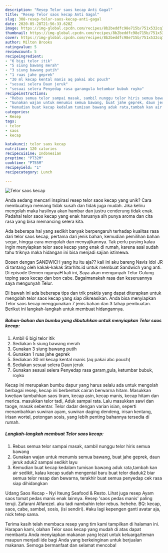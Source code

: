 ```yaml
---
description: "Resep Telor saos kecap Anti Gagal"
title: "Resep Telor saos kecap Anti Gagal"
slug: 308-resep-telor-saos-kecap-anti-gagal
date: 2020-05-28T21:56:33.628Z
image: https://img-global.cpcdn.com/recipes/8b2beddfc98e715b/751x532cq70/telor-saos-kecap-foto-resep-utama.jpg
thumbnail: https://img-global.cpcdn.com/recipes/8b2beddfc98e715b/751x532cq70/telor-saos-kecap-foto-resep-utama.jpg
cover: https://img-global.cpcdn.com/recipes/8b2beddfc98e715b/751x532cq70/telor-saos-kecap-foto-resep-utama.jpg
author: Milton Brooks
ratingvalue: 5
reviewcount: 5
recipeingredient:
- "6 bigi telor itik"
- "5 siung bawang merah"
- "3 siung bawang putih"
- "1 ruas jahe geprek"
- "30 ml kecap kental manis aq pakai abc pouch"
- "sesuai selera Daun jeruk"
- "sesuai selera Penyedap rasa garamgula ketumbar bubuk royko"
recipeinstructions:
- "Rebus semua telor sampai masak, sambil nunggu telor hiris semua bawang"
- "Gunakan wajan untuk menumis semua bawang, buat jahe geprek, daun jeruk aduk2 sampai sedikit layu"
- "Kemudian buat kecap kedalam tumisan bawang aduk rata,tambah kan air sedikit, kalau kecap sudah mengental baru buat telor diaduk2 biar semua telor resap dan bewarna, terakhir buat semua penyedap cek rasa siap dihidangkan"
categories:
- Resep
tags:
- telor
- saos
- kecap

katakunci: telor saos kecap 
nutrition: 120 calories
recipecuisine: Indonesian
preptime: "PT32M"
cooktime: "PT55M"
recipeyield: "1"
recipecategory: Lunch

---
```



![Telor saos kecap](https://img-global.cpcdn.com/recipes/8b2beddfc98e715b/751x532cq70/telor-saos-kecap-foto-resep-utama.jpg)

Anda sedang mencari inspirasi resep telor saos kecap yang unik? Cara membuatnya memang tidak susah dan tidak juga mudah. Jika keliru mengolah maka hasilnya akan hambar dan justru cenderung tidak enak. Padahal telor saos kecap yang enak harusnya sih punya aroma dan cita rasa yang bisa memancing selera kita.

Ada beberapa hal yang sedikit banyak berpengaruh terhadap kualitas rasa dari telor saos kecap, pertama dari jenis bahan, kemudian pemilihan bahan segar, hingga cara mengolah dan menyajikannya. Tak perlu pusing kalau ingin menyiapkan telor saos kecap yang enak di rumah, karena asal sudah tahu triknya maka hidangan ini bisa menjadi sajian istimewa.

Bosen dengan SANDWICH yang itu itu aja?? kali ini aku bareng Navis Idol JR di tantang oleh kakak-kakak Starhits.id untuk membuat Sandwich yang anti. Di episode Demen ngunyaH kali ini, Saya akan mengunyah Telur Gulung toping saos kecap dan bon cabe. Bagaimanakah rasa dan keseruannya saya mengunyah Telur.


Di bawah ini ada beberapa tips dan trik praktis yang dapat diterapkan untuk mengolah telor saos kecap yang siap dikreasikan. Anda bisa menyiapkan Telor saos kecap menggunakan 7 jenis bahan dan 3 tahap pembuatan. Berikut ini langkah-langkah untuk membuat hidangannya.

<!--inarticleads1-->

##### Bahan-bahan dan bumbu yang dibutuhkan untuk menyiapkan Telor saos kecap:

1. Ambil 6 bigi telor itik
1. Sediakan 5 siung bawang merah
1. Gunakan 3 siung bawang putih
1. Gunakan 1 ruas jahe geprek
1. Sediakan 30 ml kecap kental manis (aq pakai abc pouch)
1. Sediakan sesuai selera Daun jeruk
1. Gunakan sesuai selera Penyedap rasa garam,gula, ketumbar bubuk, royko


Kecap ini merupakan bumbu dapur yang harus selalu ada untuk mengolah berbagai resep, kecap ini berbentuk cairan berwarna hitam. Masukkan kwetiaw tambahkan saos tiram, kecap asin, kecap manis, kecap hitam dan merica. masukkan telor tadi, Aduk sampai rata. Lalu masukkan sawi dan taoge, masak sebentar. Telor dadar dengan varian isian, seperti menambahkan suwiran ayam, suwiran daging dendeng, irisan kentang, irisan wortel, potongan sosis, yang lebih penting bahannya tersedia di rumah. 

<!--inarticleads2-->

##### Langkah-langkah membuat Telor saos kecap:

1. Rebus semua telor sampai masak, sambil nunggu telor hiris semua bawang
1. Gunakan wajan untuk menumis semua bawang, buat jahe geprek, daun jeruk aduk2 sampai sedikit layu
1. Kemudian buat kecap kedalam tumisan bawang aduk rata,tambah kan air sedikit, kalau kecap sudah mengental baru buat telor diaduk2 biar semua telor resap dan bewarna, terakhir buat semua penyedap cek rasa siap dihidangkan


Udang Saos Kecap - Nyi Iteung Seafood &amp; Resto. Lihat juga resep Ayam saos tomat pedas manis enak lainnya. Resep &#39;saos pedas manis&#39; paling teruji. Zafarani Alfarezel. aku tadi nambahin telor rebus. hehehe. BQ: kecap, saos, cabe, sambel, sosis, (isi sendiri). #aku lagi kepengen ganti avatar aja, nick tetep sama. 

Terima kasih telah membaca resep yang tim kami tampilkan di halaman ini. Harapan kami, olahan Telor saos kecap yang mudah di atas dapat membantu Anda menyiapkan makanan yang lezat untuk keluarga/teman maupun menjadi ide bagi Anda yang berkeinginan untuk berjualan makanan. Semoga bermanfaat dan selamat mencoba!
